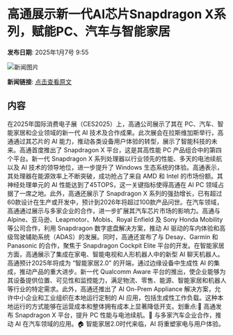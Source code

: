 # ​高通展示新一代AI芯片Snapdragon X系列，赋能PC、汽车与智能家居

**发布日期**: 2025年1月7号 9:55

![新闻图片](https://upload.chinaz.com/2025/0107/6387184036801089318434526.png)

**新闻链接**: [点击查看原文](https://www.aibase.com/zh/news/14510)

## 内容

在2025年国际消费电子展（CES2025）上，高通公司展示了其在 PC、汽车、智能家居和企业领域的新一代 AI 技术及合作成果。此次展会在拉斯维加斯举行，高通通过其芯片的 AI 能力，推动各类设备用户体验的转型，展示了智能科技的未来。高通首度推出了 Snapdragon X 平台，这是其高性能 PC 产品组合中的第四个平台。新一代 Snapdragon X 系列处理器以行业领先的性能、多天的电池续航以及 AI 技术的领导地位，进一步提升了 Windows 生态系统的体验。高通表示，其处理器在能源效率上不断突破，成功抢占了来自 AMD 和 Intel 的市场份额。其神经处理单元的 AI 性能达到了45TOPS，这一关键指标使得高通在 AI PC 领域占据了一席之地。此外，高通还展示了 Snapdragon X 系列的强劲增长，已有超过60款设计在生产或开发中，预计到2026年将超过100款产品问世。在汽车领域，高通通过展示与多家企业的合作，进一步扩展其汽车芯片市场的影响力。高通与 Alpine、亚马逊、Leapmotor、Mobis、Royal Enfield 及 Sony Honda Mobility 等公司合作，利用 Snapdragon 数字底盘解决方案，推动 AI 驱动的车内体验和高级驾驶辅助系统（ADAS）的发展。同时，高通还宣布了与 Desay、Garmin 和 Panasonic 的合作，聚焦于 Snapdragon Cockpit Elite 平台的开发。在智能家居方面，高通展示了集成在家电、智能电视和人形机器人中的新型 AI 聊天机器人。高通预计2025年将成为 “智能家居2.0” 的开端，通过边缘设备中生成性 AI 的集成，推动产品的重大进步。新一代 Qualcomm Aware 平台的推出，使企业能够为其设备提供位置、可见性和监控能力，满足物流、零售、能源、智能家居和机器人等行业的特定需求。此外，高通还推出了 AI On-Prem Appliance 解决方案，允许中小企业和工业组织在本地运行定制的 AI 应用，包括生成性工作负载。这种本地运行的方式能够在运营成本和整体拥有成本上显著降低开支。划重点:🌟 高通发布 Snapdragon X 平台，提升 PC 性能与电池续航。🚗 与多家汽车企业合作，推动 AI 在汽车领域的应用。🏠 智能家居2.0时代来临，AI 将重塑家电与用户体验。
